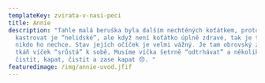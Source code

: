 ```yaml
---
templateKey: zvirata-v-nasi-peci
title: Annie
description: "Tahle malá beruška byla dalším nechtěných koťátkem, protože
  kastrovat je “nelidské”, ale když není koťátko úplně zdravé, tak je to fuj a
  nikdo ho nechce. Stav jejích očíček je velmi vážný. Je tam obrovský zánět a
  tkáň víček “srůstá” k sobě. Musíme víčka šetrně “odtrhávat” a několikrat denně
  čistit, kapat, čistit a zase kapat 😞. "
featuredimage: /img/annie-uvod.jfif
---
```

